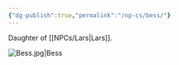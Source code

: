 ```yaml
---
{"dg-publish":true,"permalink":"/np-cs/bess/"}
---
```


Daughter of [[NPCs/Lars\|Lars]].

![Bess.jpg|Bess](/img/user/Assets/Bess.jpg)
